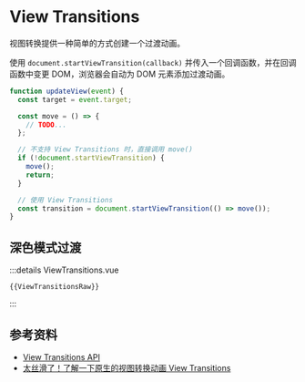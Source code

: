 <script lang="ts" setup>
    import ViewTransitionsRaw from "@/components/web/ViewTransitions.vue?raw"
</script>
# View Transitions

视图转换提供一种简单的方式创建一个过渡动画。

使用 `document.startViewTransition(callback)` 并传入一个回调函数，并在回调函数中变更 DOM，浏览器会自动为 DOM 元素添加过渡动画。

```js
function updateView(event) {
  const target = event.target;

  const move = () => {
    // TODO...
  };

  // 不支持 View Transitions 时，直接调用 move()
  if (!document.startViewTransition) {
    move();
    return;
  }

  // 使用 View Transitions
  const transition = document.startViewTransition(() => move());
}
```

## 深色模式过渡

:::details ViewTransitions.vue
```vue-vue
{{ViewTransitionsRaw}}
```
:::

## 参考资料

+ [View Transitions API](https://developer.mozilla.org/en-US/docs/Web/API/View_Transitions_API#browser_compatibility)
+ [太丝滑了！了解一下原生的视图转换动画 View Transitions](https://segmentfault.com/a/1190000044133146)